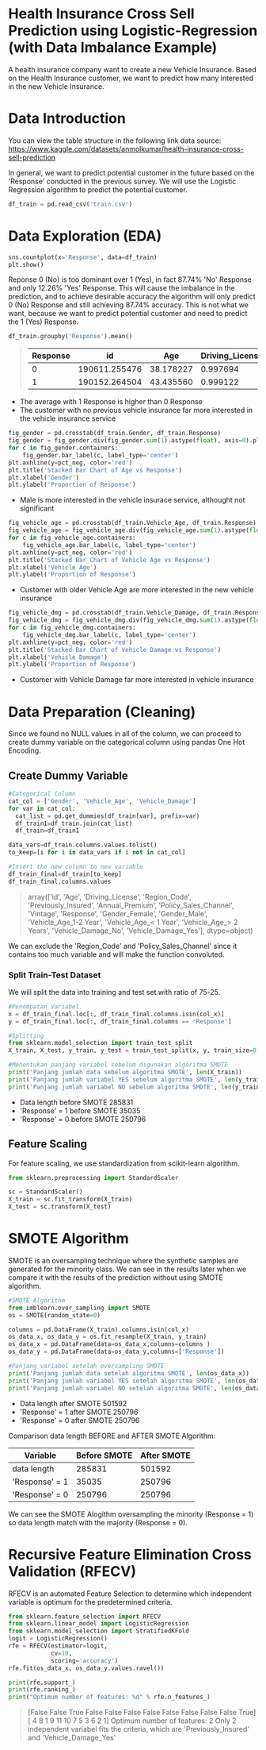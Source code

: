 # Health Insurance Cross Sell Prediction using Logistic-Regression (with Data Imbalance Example)
A health insurance company want to create a new Vehicle Insurance. Based on the Health Insurance customer, we want to predict how many interested in the new Vehicle Insurance.

# Data Introduction
You can view the table structure in the following link
data source: https://www.kaggle.com/datasets/anmolkumar/health-insurance-cross-sell-prediction

In general, we want to predict potential customer in the future based on the 'Response' conducted in the previous survey.
We will use the Logistic Regression algorithm to predict the potential customer.

```python
df_train = pd.read_csv('train.csv')
```

# Data Exploration (EDA)
```python
sns.countplot(x='Response', data=df_train)
plt.show()
```
Reponse 0 (No) is too dominant over 1 (Yes), in fact 87.74% 'No' Response and only 12.26% 'Yes' Response. This will cause the imbalance in the prediction, and to achieve desirable accuracy the algorithm will only predict 0 (No) Response and still achieving 87.74% accuracy. This is not what we want, because we want to predict potential customer and need to predict the 1 (Yes) Response.

```python
df_train.groupby('Response').mean()
```
> | Response | id |	Age |	Driving_License |	Region_Code |	Previously_Insured |	Annual_Premium |	Policy_Sales_Channel |	Vintage | 
> | --- | --- | --- | --- | --- | --- | --- | --- | --- |
> | 0 |	190611.255476 |	38.178227 |	0.997694 |	26.336544 |	0.521742 |	30419.160276 |	114.851040 |	154.380243 |
> | 1	| 190152.264504 |	43.435560 |	0.999122 |	26.762963 |	0.003383 |	31604.092742 |	91.869086 |	154.112246 |
 - The average with 1 Response is higher than 0 Response
 - The customer with no previous vehicle insurance far more interested in the vehicle insurance service

```python
fig_gender = pd.crosstab(df_train.Gender, df_train.Response)
fig_gender = fig_gender.div(fig_gender.sum(1).astype(float), axis=0).plot(kind='bar', stacked=True)
for c in fig_gender.containers:
    fig_gender.bar_label(c, label_type='center')
plt.axhline(y=pct_neg, color='red')
plt.title('Stacked Bar Chart of Age vs Response')
plt.xlabel('Gender')
plt.ylabel('Proportion of Response')
```
  - Male is more interested in the vehicle insurace service, althought not significant

```python
fig_vehicle_age = pd.crosstab(df_train.Vehicle_Age, df_train.Response)
fig_vehicle_age = fig_vehicle_age.div(fig_vehicle_age.sum(1).astype(float), axis=0).plot(kind='bar', stacked=True)
for c in fig_vehicle_age.containers:
    fig_vehicle_age.bar_label(c, label_type='center')
plt.axhline(y=pct_neg, color='red')
plt.title('Stacked Bar Chart of Vehicle Age vs Response')
plt.xlabel('Vehicle Age')
plt.ylabel('Proportion of Response')
```
  - Customer with older Vehicle Age are more interested in the new vehicle insurance

```python
fig_vehicle_dmg = pd.crosstab(df_train.Vehicle_Damage, df_train.Response)
fig_vehicle_dmg = fig_vehicle_dmg.div(fig_vehicle_dmg.sum(1).astype(float), axis=0).plot(kind='bar', stacked=True)
for c in fig_vehicle_dmg.containers:
    fig_vehicle_dmg.bar_label(c, label_type='center')
plt.axhline(y=pct_neg, color='red')
plt.title('Stacked Bar Chart of Vehicle Damage vs Response')
plt.xlabel('Vehicle Damage')
plt.ylabel('Proportion of Response')
```
  - Customer with Vehicle Damage far more interested in vehicle insurance

# Data Preparation (Cleaning)
Since we found no NULL values in all of the column, we can proceed to create dummy variable on the categorical column using pandas One Hot Encoding.
## Create Dummy Variable
```python
#Categorical Column
cat_col = ['Gender', 'Vehicle_Age', 'Vehicle_Damage']
for var in cat_col:
  cat_list = pd.get_dummies(df_train[var], prefix=var)
  df_train1=df_train.join(cat_list)
  df_train=df_train1

data_vars=df_train.columns.values.tolist()
to_keep=[i for i in data_vars if i not in cat_col]

#Insert the new column to new variable
df_train_final=df_train[to_keep]
df_train_final.columns.values
```
> array(['id', 'Age', 'Driving_License', 'Region_Code',
       'Previously_Insured', 'Annual_Premium', 'Policy_Sales_Channel',
       'Vintage', 'Response', 'Gender_Female', 'Gender_Male',
       'Vehicle_Age_1-2 Year', 'Vehicle_Age_< 1 Year',
       'Vehicle_Age_> 2 Years', 'Vehicle_Damage_No', 'Vehicle_Damage_Yes'],
      dtype=object)
 
 We can exclude the 'Region_Code' and 'Policy_Sales_Channel' since it contains too much variable and will make the function convoluted.
 
 ### Split Train-Test Dataset
 We will split the data into training and test set with ratio of 75-25.
 ```python
#Penempatan Variabel
x = df_train_final.loc[:, df_train_final.columns.isin(col_x)]
y = df_train_final.loc[:, df_train_final.columns == 'Response']

#Splitting
from sklearn.model_selection import train_test_split
X_train, X_test, y_train, y_test = train_test_split(x, y, train_size=0.75, test_size=0.25, random_state=0)

#Menentukan panjang variabel sebelum digunakan algoritma SMOTE
print('Panjang jumlah data sebelum algoritma SMOTE', len(X_train))
print('Panjang jumlah variabel YES sebelum algoritma SMOTE', len(y_train[y_train['Response']==1]))
print('Panjang jumlah variabel NO sebelum algoritma SMOTE', len(y_train[y_train['Response']==0]))
```
- Data length before SMOTE 285831
- 'Response' = 1 before SMOTE 35035
- 'Response' = 0 before SMOTE 250796

## Feature Scaling
For feature scaling, we use standardization from scikit-learn algorithm.
```python
from sklearn.preprocessing import StandardScaler

sc = StandardScaler()
X_train = sc.fit_transform(X_train)
X_test = sc.transform(X_test)
```

# SMOTE Algorithm
SMOTE is an oversampling technique where the synthetic samples are generated for the minority class. We can see in the results later when we compare it with
the results of the prediction without using SMOTE algorithm.
```python
#SMOTE Algorithm
from imblearn.over_sampling import SMOTE
os = SMOTE(random_state=0)

columns = pd.DataFrame(X_train).columns.isin(col_x)
os_data_x, os_data_y = os.fit_resample(X_train, y_train)
os_data_x = pd.DataFrame(data=os_data_x,columns=columns )
os_data_y = pd.DataFrame(data=os_data_y,columns=['Response'])

#Panjang variabel setelah oversampling SMOTE
print('Panjang jumlah data setelah algoritma SMOTE', len(os_data_x))
print('Panjang jumlah variabel YES setelah algoritma SMOTE', len(os_data_y[os_data_y['Response']==1]))
print('Panjang jumlah variabel NO setelah algoritma SMOTE', len(os_data_y[os_data_y['Response']==0]))
```
- Data length after SMOTE 501592
- 'Response' = 1 after SMOTE 250796
- 'Response' = 0 after SMOTE 250796
  
  
Comparison data length BEFORE and AFTER SMOTE Algorithm:

| Variable | Before SMOTE | After SMOTE |
| --- | --- | --- |
| data length | 285831 | 501592 |
| 'Response' = 1 | 35035 | 250796 |
| 'Response' = 0 | 250796 | 250796 |

We can see the SMOTE Alogithm oversampling the minority (Response = 1) so data length match with the majority (Response = 0).

# Recursive Feature Elimination Cross Validation (RFECV)
RFECV is an automated Feature Selection to determine which independent variable is optimum for the predetermined criteria.
```python
from sklearn.feature_selection import RFECV
from sklearn.linear_model import LogisticRegression
from sklearn.model_selection import StratifiedKFold
logit = LogisticRegression()
rfe = RFECV(estimator=logit,
            cv=10,
            scoring='accuracy')
rfe.fit(os_data_x, os_data_y.values.ravel())

print(rfe.support_)
print(rfe.ranking_)
print("Optimum number of features: %d" % rfe.n_features_)
```
> [False False  True False False False False False False False False  True]
[ 4  8  1  9 11 10  7  5  3  6  2  1]
Optimum number of features: 2
Only 2 independent variabel fits the criteria, which are 'Previously_Insured' and 'Vehicle_Damage_Yes'
